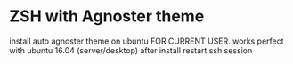 # ZSH with Agnoster theme
install auto agnoster theme on ubuntu FOR CURRENT USER.
works perfect with ubuntu 16.04 (server/desktop) after install restart ssh session
